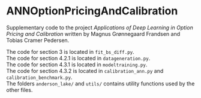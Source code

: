 # ANNOptionPricingAndCalibration
Supplementary code to the project *Applications of Deep Learning in Option Pricing and Calibration* written by Magnus Grønnegaard Frandsen and Tobias Cramer Pedersen.

The code for section 3 is located in `fit_bs_diff.py`.<br />
The code for section 4.2.1 is located in `datageneration.py`.<br />
The code for section 4.3.1 is located in `modeltraining.py`.<br />
The code for section 4.3.2 is located in `calibration_ann.py` and `calibration_benchmark.py`.<br />
The folders `anderson_lake/` and `utils/` contains utility functions used by the other files.
